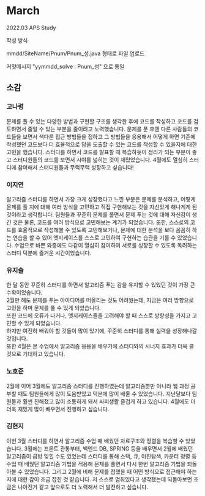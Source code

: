 # March
2022.03 APS Study

작성 방식

mmdd/SiteName/Pnum/Pnum_성.java 형태로 파일 업로드

커밋메시지 "yymmdd_solve : Pnum_성" 으로 통일

## 소감

### 고나령

문제를 풀 수 있는 다양한 방법과 구현할 구조를 생각한 후에 코드를 작성하고 코드를 검토하면서 줄일 수 있는 부분을 줄이려고 노력했습니다. 
문제를 푼 후엔 다른 사람들의 코드들을 보면서 색다른 접근 방법들을 접하고 그 방법들을 응용해서 어떻게 하면 기존에 작성했던 코드보다 더 효율적으로 답을 도출할 수 있는 코드를 작성할 수 있을지에 대한 고민을 했습니다.
스터디를 하면서 코드를 발표할 때 복습하듯이 정리가 되는 부분이 좋고 스터디원들의 코드를 보면서 시야를 넓히는 것이 재밌었습니다.
4월에도 열심히 스터디에 참여해서 스터디원들과 무럭무럭 성장하고 싶습니다!

### 이지연 

알고리즘 스터디를 하면서 가장 크게 성장했다고 느낀 부분은 문제를 분석하고, 어떻게 문제를 풀 지에 대해 여러 방식을 고민하고 직접 구현해보는 것을 자신있게 해나게게 된 것이라고 생각합니다.
팀원들과 꾸준히 문제를 풀면서 문제 푸는 것에 대해 자신감이 생긴 것은 물론, 코드를 여러 방식으로 고민해보는 계기가 되었습니다.
또한, 스스로의 코드를 효율적으로 작성해볼 수 있도록 고민해보거나, 문제에 대한 분석을 보다 꼼꼼히 하는 연습을 할 수 있어 엣지케이스를 스스로 고민하여 구현하는 습관을 기를 수 있었습니다.
수업으로 바쁜 와중에도 다같이 열심히 참여하여 서로를 성장할 수 있도록 독려하는 스터디 덕분에 즐거운 시간이었습니다.

### 유지슬

한 달 동안 꾸준히 스터디를 하면서 알고리즘 푸는 감을 유지할 수 있었던 것이 가장 큰 수확이었습니다.        
2월만 해도 문제를 푸는 아이디어를 떠올리는 것도 어려웠는데, 지금은 여러 방향으로 고민을 하며 문제를 풀 수 있게 되었습니다.        
또한 코드에 오류가 나거나, 엣지케이스들을 고려해야 할 때 스스로 방향성을 가지고 고민할 수 있게 되었습니다.         
하지만 여전히 배워야 할 것들이 많이 있기에, 꾸준히 스터디를 통해 실력을 성장해나갈 것입니다.         
또한 4월은 본 수업에서 알고리즘 응용을 배우기에 스터디와의 시너지 효과가 더욱 클 것으로 기대하고 있습니다.          

### 노호준

2월에 이어 3월에도 알고리즘 스터디를 진행하였는데 알고리즘뿐만 아니라 웹 과정 공부할 때도 팀원들에게 많이 도움받았고 덕분에 많이 배울 수 있었습니다. 지난달보다 팀원들과 훨씬 친해졌고 많이 소통하게 돼서 싸피생활 즐겁게 하고 있습니다. 4월에도 더더욱 재밌게 많이 배우면서 진행하고 싶습니다.

### 김현지

이번 3월 스터디를 하면서 알고리즘 수업 때 배웠던 자료구조와 정렬을 복습할 수 있었습니다. 3월에는 프론트 관통부터, 백엔드 DB, SPRING 등을 배우면서 2월에 배웠던 알고리즘이 금방 잊힐 수도 있었는데 스터디를 통해 스택, 큐, 이진탐색, 카운터 정렬 등 수업 때 배웠던 알고리즘 기법을 적용해 문제를 풀면서 다시 한번 알고리즘 기법을 되돌아볼 수 있었습니다. 
그리고 2월에 비해 문제를 접했을 때 어떤 방식으로 접근해야 하는지에 대한 감이 조금 잡힌 것 같습니다. 저 스스로 멈춰있다고 생각했는데 되돌아보면 조금은 나아진거 같고 앞으로도 더 노력해서 더 발전하고 싶습니다.
